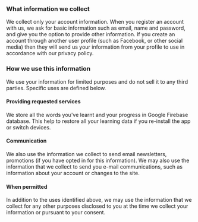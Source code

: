 ### What information we collect

We collect only your account information. When you register an account with us, we ask for basic information such as email, name and password, and give you the option to provide other information. If you create an account through another user profile (such as Facebook, or other social media) then they will send us your information from your profile to use in accordance with our privacy policy. 

### How we use this information 

We use your information for limited purposes and do not sell it to any third parties. Specific uses are defined below.

#### Providing requested services
We store all the words you've learnt and your progress in Google Firebase database. This help to restore all your learning data if you re-install the app or switch devices.

#### Communication
We also use the information we collect to send email newsletters, promotions (if you have opted in for this information). We may also use the information that we collect to send you e-mail communications, such as information about your account or changes to the site.

#### When permitted
In addition to the uses identified above, we may use the information that we collect for any other purposes disclosed to you at the time we collect your information or pursuant to your consent.
